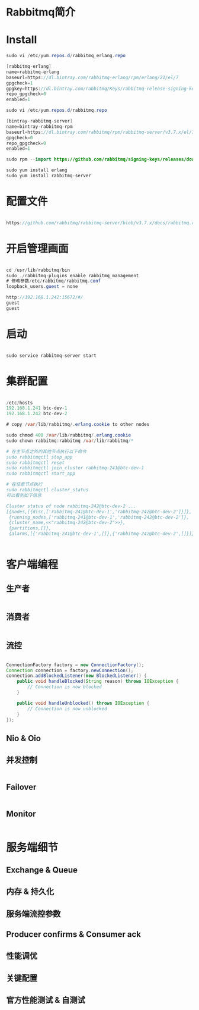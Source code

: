 # Rabbitmq简介



# Install
```java  
sudo vi /etc/yum.repos.d/rabbitmq_erlang.repo

[rabbitmq-erlang]
name=rabbitmq-erlang
baseurl=https://dl.bintray.com/rabbitmq-erlang/rpm/erlang/21/el/7
gpgcheck=1
gpgkey=https://dl.bintray.com/rabbitmq/Keys/rabbitmq-release-signing-key.asc
repo_gpgcheck=0
enabled=1

```

```java  
sudo vi /etc/yum.repos.d/rabbitmq.repo

[bintray-rabbitmq-server]
name=bintray-rabbitmq-rpm
baseurl=https://dl.bintray.com/rabbitmq/rpm/rabbitmq-server/v3.7.x/el/7/
gpgcheck=0
repo_gpgcheck=0
enabled=1

```

```java  
sudo rpm --import https://github.com/rabbitmq/signing-keys/releases/download/2.0/rabbitmq-release-signing-key.asc

sudo yum install erlang
sudo yum install rabbitmq-server


```

# 配置文件

```java  

https://github.com/rabbitmq/rabbitmq-server/blob/v3.7.x/docs/rabbitmq.conf.example

```

# 开启管理画面

```java  

cd /usr/lib/rabbitmq/bin
sudo ./rabbitmq-plugins enable rabbitmq_management
# 修改参数/etc/rabbitmq/rabbitmq.conf
loopback_users.guest = none

http://192.168.1.242:15672/#/
guest
guest
```

# 启动
```java  

sudo service rabbitmq-server start

```

# 集群配置

```java  

/etc/hosts
192.168.1.241 btc-dev-1
192.168.1.242 btc-dev-2

# copy /var/lib/rabbitmq/.erlang.cookie to other nodes

sudo chmod 400 /var/lib/rabbitmq/.erlang.cookie
sudo chown rabbitmq:rabbitmq /var/lib/rabbitmq/*

# 在主节点之外的其他节点执行以下命令
sudo rabbitmqctl stop_app
sudo rabbitmqctl reset
sudo rabbitmqctl join_cluster rabbitmq-241@btc-dev-1 
sudo rabbitmqctl start_app

# 在任意节点执行
sudo rabbitmqctl cluster_status
可以看到如下信息

Cluster status of node rabbitmq-242@btc-dev-2 ...
[{nodes,[{disc,['rabbitmq-241@btc-dev-1','rabbitmq-242@btc-dev-2']}]},
 {running_nodes,['rabbitmq-241@btc-dev-1','rabbitmq-242@btc-dev-2']},
 {cluster_name,<<"rabbitmq-242@btc-dev-2">>},
 {partitions,[]},
 {alarms,[{'rabbitmq-241@btc-dev-1',[]},{'rabbitmq-242@btc-dev-2',[]}]}]

```

```java

```

# 客户端编程

## 生产者

```java

```

## 消费者

```java

```

## 流控

```java  

ConnectionFactory factory = new ConnectionFactory();
Connection connection = factory.newConnection();
connection.addBlockedListener(new BlockedListener() {
    public void handleBlocked(String reason) throws IOException {
        // Connection is now blocked
    }

    public void handleUnblocked() throws IOException {
        // Connection is now unblocked
    }
});

```

## Nio & Oio

## 并发控制

```java  


```

## Failover

```java

```

## Monitor

```java

```

# 服务端细节

## Exchange & Queue

## 内存 & 持久化

## 服务端流控参数

## Producer confirms & Consumer ack

## 性能调优

## 关键配置

## 官方性能测试 & 自测试
